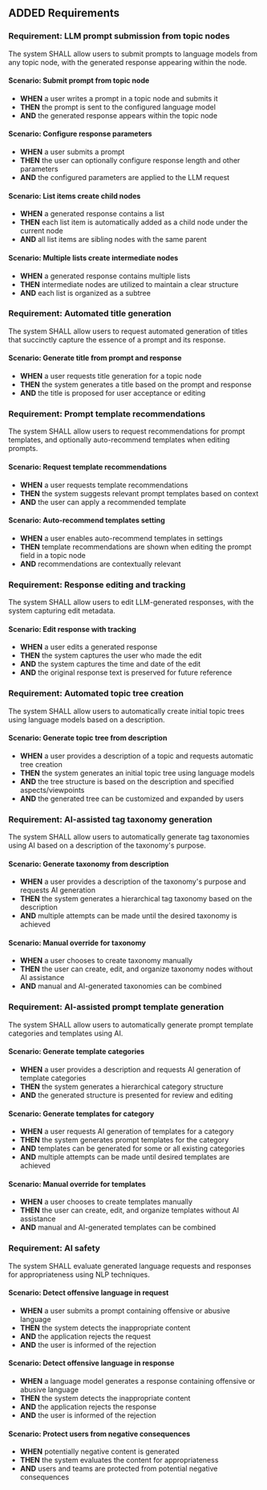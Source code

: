 ## ADDED Requirements

### Requirement: LLM prompt submission from topic nodes
The system SHALL allow users to submit prompts to language models from any topic node, with the generated response appearing within the node.

#### Scenario: Submit prompt from topic node
- **WHEN** a user writes a prompt in a topic node and submits it
- **THEN** the prompt is sent to the configured language model
- **AND** the generated response appears within the topic node

#### Scenario: Configure response parameters
- **WHEN** a user submits a prompt
- **THEN** the user can optionally configure response length and other parameters
- **AND** the configured parameters are applied to the LLM request

#### Scenario: List items create child nodes
- **WHEN** a generated response contains a list
- **THEN** each list item is automatically added as a child node under the current node
- **AND** all list items are sibling nodes with the same parent

#### Scenario: Multiple lists create intermediate nodes
- **WHEN** a generated response contains multiple lists
- **THEN** intermediate nodes are utilized to maintain a clear structure
- **AND** each list is organized as a subtree

### Requirement: Automated title generation
The system SHALL allow users to request automated generation of titles that succinctly capture the essence of a prompt and its response.

#### Scenario: Generate title from prompt and response
- **WHEN** a user requests title generation for a topic node
- **THEN** the system generates a title based on the prompt and response
- **AND** the title is proposed for user acceptance or editing

### Requirement: Prompt template recommendations
The system SHALL allow users to request recommendations for prompt templates, and optionally auto-recommend templates when editing prompts.

#### Scenario: Request template recommendations
- **WHEN** a user requests template recommendations
- **THEN** the system suggests relevant prompt templates based on context
- **AND** the user can apply a recommended template

#### Scenario: Auto-recommend templates setting
- **WHEN** a user enables auto-recommend templates in settings
- **THEN** template recommendations are shown when editing the prompt field in a topic node
- **AND** recommendations are contextually relevant

### Requirement: Response editing and tracking
The system SHALL allow users to edit LLM-generated responses, with the system capturing edit metadata.

#### Scenario: Edit response with tracking
- **WHEN** a user edits a generated response
- **THEN** the system captures the user who made the edit
- **AND** the system captures the time and date of the edit
- **AND** the original response text is preserved for future reference

### Requirement: Automated topic tree creation
The system SHALL allow users to automatically create initial topic trees using language models based on a description.

#### Scenario: Generate topic tree from description
- **WHEN** a user provides a description of a topic and requests automatic tree creation
- **THEN** the system generates an initial topic tree using language models
- **AND** the tree structure is based on the description and specified aspects/viewpoints
- **AND** the generated tree can be customized and expanded by users

### Requirement: AI-assisted tag taxonomy generation
The system SHALL allow users to automatically generate tag taxonomies using AI based on a description of the taxonomy's purpose.

#### Scenario: Generate taxonomy from description
- **WHEN** a user provides a description of the taxonomy's purpose and requests AI generation
- **THEN** the system generates a hierarchical tag taxonomy based on the description
- **AND** multiple attempts can be made until the desired taxonomy is achieved

#### Scenario: Manual override for taxonomy
- **WHEN** a user chooses to create taxonomy manually
- **THEN** the user can create, edit, and organize taxonomy nodes without AI assistance
- **AND** manual and AI-generated taxonomies can be combined

### Requirement: AI-assisted prompt template generation
The system SHALL allow users to automatically generate prompt template categories and templates using AI.

#### Scenario: Generate template categories
- **WHEN** a user provides a description and requests AI generation of template categories
- **THEN** the system generates a hierarchical category structure
- **AND** the generated structure is presented for review and editing

#### Scenario: Generate templates for category
- **WHEN** a user requests AI generation of templates for a category
- **THEN** the system generates prompt templates for the category
- **AND** templates can be generated for some or all existing categories
- **AND** multiple attempts can be made until desired templates are achieved

#### Scenario: Manual override for templates
- **WHEN** a user chooses to create templates manually
- **THEN** the user can create, edit, and organize templates without AI assistance
- **AND** manual and AI-generated templates can be combined

### Requirement: AI safety
The system SHALL evaluate generated language requests and responses for appropriateness using NLP techniques.

#### Scenario: Detect offensive language in request
- **WHEN** a user submits a prompt containing offensive or abusive language
- **THEN** the system detects the inappropriate content
- **AND** the application rejects the request
- **AND** the user is informed of the rejection

#### Scenario: Detect offensive language in response
- **WHEN** a language model generates a response containing offensive or abusive language
- **THEN** the system detects the inappropriate content
- **AND** the application rejects the response
- **AND** the user is informed of the rejection

#### Scenario: Protect users from negative consequences
- **WHEN** potentially negative content is generated
- **THEN** the system evaluates the content for appropriateness
- **AND** users and teams are protected from potential negative consequences

